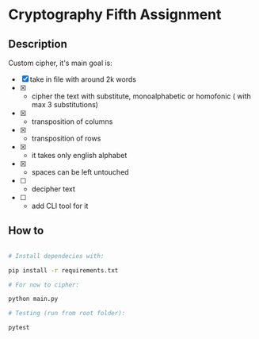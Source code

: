 # Cryptography Fifth Assignment 

## Description 

Custom cipher, it's main goal is:

- [x] take in file with around 2k words
- [x] - cipher the text with substitute, monoalphabetic or homofonic ( with max 3 substitutions)
- [X] - transposition of columns
- [x] - transposition of rows
- [x] - it takes only english alphabet
- [x] - spaces can be left untouched
- [ ] - decipher text
- [ ] - add CLI tool for it

## How to

```bash

# Install dependecies with:

pip install -r requirements.txt

# For now to cipher: 

python main.py 

# Testing (run from root folder): 

pytest

```